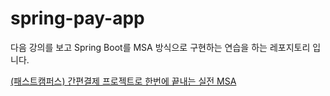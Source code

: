 # spring-pay-app

다음 강의를 보고 Spring Boot를 MSA 방식으로 구현하는 연습을 하는 레포지토리 입니다.

[(패스트캠퍼스) 간편결제 프로젝트로 한번에 끝내는 실전 MSA](https://fastcampus.co.kr/dev_online_projectmsa)

